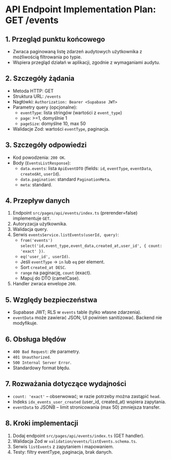 # API Endpoint Implementation Plan: GET /events

## 1. Przegląd punktu końcowego

- Zwraca paginowaną listę zdarzeń audytowych użytkownika z możliwością filtrowania po typie.
- Wspiera przegląd działań w aplikacji, zgodnie z wymaganiami audytu.

## 2. Szczegóły żądania

- Metoda HTTP: GET
- Struktura URL: `/events`
- Nagłówki: `Authorization: Bearer <Supabase JWT>`
- Parametry query (opcjonalne):
  - `eventType`: lista stringów (wartości z `event_type`)
  - `page`: >=1, domyślnie 1
  - `pageSize`: domyślne 10, max 50
- Walidacje Zod: wartości `eventType`, paginacja.

## 3. Szczegóły odpowiedzi

- Kod powodzenia: `200 OK`.
- Body (`EventsListResponse`):
  - `data.events`: lista `ApiEventDTO` (fields: `id`, `eventType`, `eventData`, `createdAt`, `userId`).
  - `data.pagination`: standard `PaginationMeta`.
  - `meta`: standard.

## 4. Przepływ danych

1. Endpoint `src/pages/api/events/index.ts` (prerender=false) implementuje `GET`.
2. Autoryzacja użytkownika.
3. Walidacja query.
4. Serwis `eventsService.listEvents(userId, query)`:
   - `from('events')` `select('id,event_type,event_data,created_at,user_id', { count: 'exact' })`.
   - `eq('user_id', userId)`.
   - Jeśli `eventType` -> `in` lub `eq` per element.
   - Sort `created_at DESC`.
   - `range` na paginację, `count` (exact).
   - Mapuj do DTO (camelCase).
5. Handler zwraca envelope `200`.

## 5. Względy bezpieczeństwa

- Supabase JWT; RLS w `events` table (tylko własne zdarzenia).
- `eventData` może zawierać JSON; UI powinien sanitizować. Backend nie modyfikuje.

## 6. Obsługa błędów

- `400 Bad Request`: złe parametry.
- `401 Unauthorized`.
- `500 Internal Server Error`.
- Standardowy format błędu.

## 7. Rozważania dotyczące wydajności

- `count: 'exact'` – obserwować; w razie potrzeby można zastąpić `head`.
- Indeks `idx_events_user_created` (user_id, created_at) wspiera zapytania.
- `eventData` to JSONB – limit stronicowania (max 50) zmniejsza transfer.

## 8. Kroki implementacji

1. Dodaj endpoint `src/pages/api/events/index.ts` (GET handler).
2. Walidacja Zod w `validation/events/listEvents.schema.ts`.
3. Serwis `listEvents` z zapytaniem i mapowaniem.
4. Testy: filtry eventType, paginacja, brak danych.
